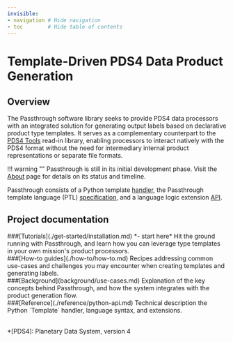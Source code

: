 ```yaml
---
invisible:
- navigation # Hide navigation
- toc        # Hide table of contents
---
```

# Template-Driven PDS4 Data Product Generation

## Overview
The Passthrough software library seeks to provide PDS4 data processors with an 
integrated solution for generating output labels based on declarative product type 
templates. It serves as a complementary counterpart to the [PDS4 Tools][1] read-in 
library, enabling processors to interact natively with the PDS4 format without the need 
for intermediary internal product representations or separate file formats.

!!! warning ""
    Passthrough is still in its initial development phase.
    Visit the [About](about.md) page for details on its status and timeline.


Passthrough consists of a Python template [handler][2], the Passthrough template 
language (PTL) [specification][3], and a language logic extension [API][4].

[1]: https://github.com/Small-Bodies-Node/pds4_tools
[2]: reference/python-api.md
[3]: reference/ptl-spec.md
[4]: reference/extension-api.md

## Project documentation
<div markdown="1" class="pt-column2">
###[Tutorials](./get-started/installation.md) *- start here*
Hit the ground running with Passthrough, and learn how you can leverage type templates
in your own mission's product processors.
</div>
<div markdown="1" class="pt-column2">
###[How-to guides](./how-to/how-to.md)
Recipes addressing common use-cases and challenges you may encounter when creating 
templates and generating labels. 
</div>
<div markdown="1" class="pt-column2 pt-clear">
###[Background](background/use-cases.md)
Explanation of the key concepts behind Passthrough, and how the system integrates with 
the product generation flow.
</div>
<div markdown="1" class="pt-column2">
###[Reference](./reference/python-api.md)
Technical description the Python `Template` handler, language syntax, and extensions.
</div>
<br class="pt-clear"/>

*[PDS4]: Planetary Data System, version 4

